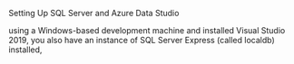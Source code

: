 Setting Up SQL Server and Azure Data Studio

using a Windows-based development machine and installed Visual Studio 2019, you also
have an instance of SQL Server Express (called localdb) installed,

